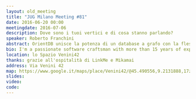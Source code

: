 ```yaml
---
layout: old_meeting
title: "JUG Milano Meeting #81"
date: 2016-06-20 00:00
meetingdate: 2016-07-06
description: Dove sono i tuoi vertici e di cosa stanno parlando?
speaker: Roberto Franchini
abstract: OrientDB unisce la potenza di un database a grafo con la flessibilità di un document database creando il primo database multi-modello. Il talk esplora le funzionalità avanzate di ricerca geo-spaziale e full-text di OrientDB basate su Lucene. I due modelli di          interrogazione, completamente integrati nel linguaggio SQL di OrientDB ed utilizzabili, aprono possibilità di analisi avanzate per dati geolocalizzati e testi non strutturati.
bio: I'm a passionate software craftsman with more than 15 years of experience. From 2015 I work for OrientDB where I'm focused on full text search, JDBC driver and continuos delivery of the product. Previously I worked for CELI srl, an Italian firm specialized on NLP (at scale). I'm a JUG-Torino's coordinator, where I regularly speak about programming, methods and technology. I'm a regular speaker at tech conferences (Codemotion, NoSqlDay, AgileDay, JavaDay, IDI, BetterSoftware).
location: lo Spazio Venini42
thanks: grazie all'ospitalità di LinkMe e Mikamai
address: Via Venini 42
map: https://www.google.it/maps/place/Venini42/@45.490556,9.2131888,17z/data=!3m1!4b1!4m5!3m4!1s0x4786c6de20e6362f:0xc95afb6f555f4ed6!8m2!3d45.490556!4d9.2153775
slides:
video:
code:
---
```

